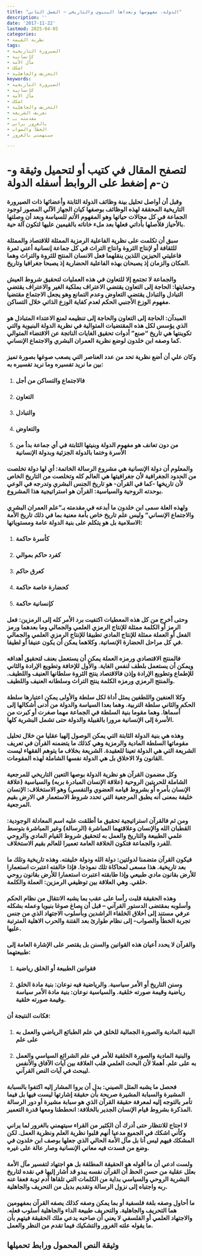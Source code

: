```yaml
---
title: "الدولة، مفهومها وبعداها البنيوي والتاريخي – الفصل الثاني"
description: ''
date: '2017-11-22'
lastmod: 2025-04-05
categories:
- نظرية القيمة
tags:
- الصيرورة التاريخية
- كإنسانية
- مآل الأمة
- اشكك
- التحريف والجاهلية
keywords:
- الصيرورة التاريخية
- كإنسانية
- مآل الأمة
- اشكك
- التحريف والجاهلية
- تعريف الشريعة
- مقدمته بـ
- بالغرور يراني
- الخطأ والصواب
- سيتهمني بالغرور

---
```

# **لتصفح المقال في كتيب أو لتحميل وثيقة و-ن-م إضغط على الروابط أسفله** **الدولة**

### وقبل أن أواصل تحليل بينة وظائف الدولة الثابتة وأعضائها ذات الصيرورة التاريخية المحققة لهذه الوظائف بوصفها كيان الجهاز الآلي المصور لوجود الجماعة في كل مجالات حياتها وهو المفهوم الأتم للسياسة وبعد أن وصلتها بالأحياز فلأصلها بأداتي فعلها بعد ملء خاناته بالقيمين عليها لتكون آلة حية.

### سبق أن تكلمت على نظرية الفاعلية الرمزية الممثلة للاقتصاد والممثلة للثقافة أو لإنتاج الثروة وانتاج التراث في كل جماعة إنسانية أعني ثمرة فاعليتي الحيزين اللذين ينقلهما فعل الانسان المنتج للثروة والتراث وهما المكان والزمان إذ يصبحان بهذه الفاعلية الحضارية إذ يصبحا جغرافيا وتاريخ.

### والجماعة لا تجتمع إلا للتعاون في هذه العمليات لتحقيق شروط العيش وحمايتها: الحاجة إلى التعاون يقتضي الاعتراف بملكية الغير والاعتراف يقتضي التبادل والتبادل يقتضي التعاوض وعدم التمانع وهو يجعل الاجتماع مقتضيا مفهوم الوزع الأجنبي الحكم لعدم كفاية الوزع الذاتي خلال التساكن.

### المبدآن: الحاجة إلى التعاون والحاجة إلى تنظيمه لمنع الاعتداء المتبادل هو الذي يؤسس لكل هذه المقتضيات المتوالية في نظرية الدولة البنيوية والتي تكوينتها هي تاريخ “صنع” أدوات تحقيق الغايات الناتجة عن الاقتضاء المتوالي كما وصفه ابن خلدون لوضع نظرية العمران البشري والاجتماع الإنساني.

### وكان علي أن أضع نظرية تحد من عدد العناصر التي يصعب صوغها بصورة تميز بين ما نريد تفسيره وما نريد تفسيره به:

1. ### فالاجتماع والتساكن من أجل
2. ### التعاون
3. ### والتبادل
4. ### والتعاوض
5. ### من دون تعانف هو مفهوم الدولة وبنيتها الثابتة في أي جماعة بدأ من الأسرة وختما بالدولة الجزئية وبدولة الإنسانية

### والمعلوم أن دولة الإنسانية هي مشروع الرسالة الخاتمة: أي لها دولة تخلصت من الحدود الجغرافية لأن جغرافيتها هي العالم كله وتخلصت من التاريخ الخاص لأن تاريخها -كما في القرآن- هو تاريخ الجنس البشري وتدرجه في الوعي بوحدته الروحية والسياسية: القرآن هو استراتيجية هذا المشروع.

### ولهذه العلة سمى ابن خلدون ما أبدعه في مقدمته بـ”علم العمران البشري والاجتماع الإنساني” وليس علم تاريخ خاص بأمة معنية بما في ذلك تاريخ الأمة الاسلامية بل هو يتكلم على بنية الدولة عامة ومستوياتها:

1. ### كأسرة حاكمة
2. ### كفرد حاكم بموالي
3. ### كعرق حاكم
4. ### كحضارة خاصة حاكمة
5. ### كإنسانية حاكمة

### وحتى أخرج من كل هذه المعطيات اكتفيت برد الأمر كله إلى الرمزين: فعل الرمز أو الكلمة ممثلة للإنتاج الرمزي العلمي والجمالي وما بعدهما ورمز الفعل أو العملة ممثلة للإنتاج المادي تطبيقا للإنتاج الرمزي العلمي والجمالي في كل مراحل الحضارة الإنسانية. وكلاهما يمكن أن يكون عنيفا أو لطيفا.

### فالمنتج الاقتصادي ورمزه العملة يمكن أن يستعمل بعنف لتحقيق أهدافه ويمكن أن يستعمل بلطف لنفس الغاية. والأول للإخافة وتطويع الإرادة والثاني للإطماع وتطويع الإرادة وإذن فالاقتصاد ينتج الثروة سلطانها العنيف واللطيف. والمنتج الرمزي ورمزه الكلمة ينتج التراث وسلطانه العنيف واللطيف.

### وكلا العنفين واللطفين يمثل أداة لكل سلطة والأولى يمكن اعتبارها سلطة الحكم والثاني سلطة التربية. وهما بعدا السياسة والدولة من أدنى أشكالها إلى أسماها. وهما مقوما بنية السلطة في الجماعة مهما صغرت أو كبرت من الأسرة إلى الإنسانية مرورا بالقبيلة والدولة حتى تشمل البشرية كلها.

### وهذه هي بنية الدولة الثابتة التي يمكن الوصول إلهيا عقليا من خلال تحليل مقوماتها السلطة المادية والرمزية وهي كذلك ما يتضمنه القرآن في تعريف الشريعة التي هي الدولة تعينا للعقيدة. الشريعة بخلاف ما يتوهم الفقهاء ليست القانون ولا الاخلاق بل هي الدولة نفسها الشاملة لهذه المقومات.

### وكل مضمون القرآن هو نظرية الدولة بوصها التعين التاريخي للمرجعية الشاملة للحريتين الروحية (علاقة الإنسان المبادرة بربه) والسياسية (علاقة الإنسان بأمره أو بشروط قيامه العضوي والنفسي) وهو الاستخلاف: الإنسان خليفة بمعنى أنه يطبق المرجعية التي تحدد شروط الاستعمار في الارض بقيم المرجعية.

### ومن ثم فالقرآن استراتيجية تحقيق ما أطلقت عليه اسم المعادلة الوجودية: القطبان الله والإنسان وعلاقتهما المباشرة (الرسالة) وغير المباشرة بتوسط علمي الطبيعة والتاريخ والعمل به لتحقيق شروط القيام المادي والروحي للفرد والجماعة فتكون الخلافة العامة تعميرا للعالم بقيم الاستخلاف.

### فيكون القرآن متضمنا لدولتين: دولة الله ودولة خليفته. وهذه تاريخية وتلك ما بعد تاريخية. هذا مسعى لمحاكاة تلك نموذجا. فإذا خالفته اعتبرت استعمارا للأرض بقانون مادي طبيعي وإذا طابقته اعتبرت استعمارا للأرض بقانون روحي خلقي. وهي العلاقة بين توظيفي الرمزين: العملة والكلمة.

### وهذه الحقيقة قلبت رأسا على عقب بما يشبه الانتقال من نظام الحكم وأسلوبه بمقتضى الدستور القرآني – قبل أن يصاغ صوغا بنيويا وعمله بشكله عرفي مستند إلى أخلاق الخلفاء الراشدين وبأسلوب الاجتهاد الذي من جنس تجربة الخطأ والصواب- إلى نظام طوارئ بعد الفتنة والحرب الاهلية المترتبة عليها.

### والقرآن لا يحدد أعيان هذه القوانين والسنن بل يقتصر على الإشارة العامة إلى طبيعتهما:

1. ### فقوانين الطبيعة أو الخلق رياضية
2. ### وسنن التاريخ أو الأمر سياسية. والرياضية فيه نوعان: بنية مادة الخلق رياضية وقيمة صورته خلقية. والسياسية نوعان: بنية مادة الأمر سياسة وقيمة صورته خلقية.

### فكانت النتيجة أن:

1. ### البنية المادية والصورة الجمالية للخلق في علم الطبائع الرياضي والعمل به على علم
2. ### والبنية المادية والصورة الخلقية للأمر في علم الشرائع السياسي والعمل به على علم. أهملا لأن البحث العلمي قلب العلاقة بين آيات الآفاق والأنفس ليبحث في آيات النص القرآني.

### فحصل ما يشبه المثل الصيني: بدل أن يروا المشار إليه اكتفوا بالسبابة المشيرة والسبابة المشيرة صريحة بأن حقيقة إشارتها ليست فيها بل فيما تأمر بالتوجه إليه لمعرفة حقيقة القرآن الذي هو سبابة مشيرة أو دور الرسالة المذكرة بشروط قيام الإنسان الجدير بالخلافة: انحططنا ومعها قدرة التعمير.

### لا احتاج للانتظار حتى أدرك أن الكثير من القراء سيتهمني بالغرور لما يراني وكأني اشكك في الجميع مدعيا أنهم قلبوا نظرية العلم ونظرية العمل. لكن المشكك فيهم ليس أنا بل مآل الأمة الحالي الذي جعلها بوصف ابن خلدون في وضع من فسدت فيه معاني الإنسانية وصار عالة على غيره.

### ولست ادعي أن ما أقوله هو الحقيقة المطلقة بل هو اجتهاد لتفسير مآل الأمة بعلل عقلية من حسن الحظ أن القرآن نفسه يبدو قد أشار إليها في نقده لتاريخ البشرية الروحي والسياسي بداية من الكلمات التي تلقاها آدم توبة فعفا عنه ربه واجتباه إلى نزول الرسالة وتقديم بديل من التحريف والجاهلية.

### ما أحاول وصفه بلغة فلسفية أو بما يمكن وصفه كذلك يصفه القرآن بمفهومين هما التحريف والجاهلية. والتحريف طبيعة الداء والجاهلية أسلوب فعله. والاجتهاد العلمي أو الفلسفي لا يعني أن صاحبه يدعي ملك الحقيقة فيتهم بأن ما يقوله علته الغرور والتشكيك فيما تقدم من النظر والعمل.

## وثيقة النص المحمول ورابط تحميلها

###
